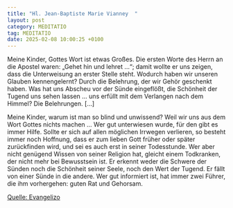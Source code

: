 ```yaml
---
title: "Hl. Jean-Baptiste Marie Vianney  "
layout: post
category: MEDITATIO
tag: MEDITATIO
date: 2025-02-08 10:00:25 +0100
---
```

Meine Kinder, Gottes Wort ist etwas Großes. Die ersten Worte des Herrn an die Apostel waren: „Gehet hin und lehret …“; damit wollte er uns zeigen, dass die Unterweisung an erster Stelle steht. Wodurch haben wir unseren Glauben kennengelernt? Durch die Belehrung, der wir Gehör geschenkt haben.<!--more--> Was hat uns Abscheu vor der Sünde eingeflößt, die Schönheit der Tugend uns sehen lassen … uns erfüllt mit dem Verlangen nach dem Himmel? Die Belehrungen. […]

Meine Kinder, warum ist man so blind und unwissend? Weil wir uns aus dem Wort Gottes nichts machen … Wer gut unterwiesen wurde, für den gibt es immer Hilfe. Sollte er sich auf allen möglichen Irrwegen verlieren, so besteht immer noch Hoffnung, dass er zum lieben Gott früher oder später zurückfinden wird, und sei es auch erst in seiner Todesstunde. Wer aber nicht genügend Wissen von seiner Religion hat, gleicht einem Todkranken, der nicht mehr bei Bewusstsein ist. Er erkennt weder die Schwere der Sünden noch die Schönheit seiner Seele, noch den Wert der Tugend. Er fällt von einer Sünde in die andere. Wer gut informiert ist, hat immer zwei Führer, die ihm vorhergehen: guten Rat und Gehorsam.

[Quelle: Evangelizo](https://evangeliumtagfuertag.org/DE/gospel)